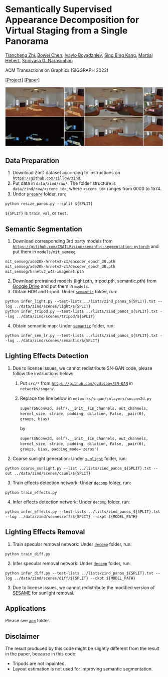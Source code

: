 # Semantically Supervised Appearance Decomposition for Virtual Staging from a Single Panorama

[Tiancheng Zhi](https://tiancheng-zhi.github.io/), [Bowei Chen](https://armastuschen.github.io/), [Ivaylo Boyadzhiev](https://www.cs.cornell.edu/~iboy/), [Sing Bing Kang](http://www.singbingkang.com/), [Martial Hebert](http://www.cs.cmu.edu/~hebert/), [Srinivasa G. Narasimhan](http://www.cs.cmu.edu/~srinivas/)

ACM Transactions on Graphics (SIGGRAPH 2022)

[[Project]()] [[Paper]()]

<p align='center'>
<img src="imgs/teaser.png" width="800px">
</p>

## Data Preparation
1. Download ZInD dataset according to instructions on [`https://github.com/zillow/zind`](https://github.com/zillow/zind).
2. Put data in `data/zind/raw/`. The folder structure is `data/zind/raw/<scene_id>`, where `<scene_id>` ranges from 0000 to 1574.
3. Under [`prepare`](prepare) folder, run:
```
python resize_panos.py --split ${SPLIT}
```
`${SPLIT}` is `train`, `val`, or `test`.

## Semantic Segmentation
1. Download corresponding 3rd party models from [`https://gitihub.com/CSAILVision/semantic-segmentation-pytorch`](https://github.com/CSAILVision/semantic-segmentation-pytorch) and put them in `models/mit_semseg`:
```
mit_semseg/ade20k-hrnetv2-c1/encoder_epoch_30.pth
mit_semseg/ade20k-hrnetv2-c1/decoder_epoch_30.pth
mit_semseg/hrnetv2_w48-imagenet.pth
```
2. Download pretrained models (light.pth, tripod.pth, semantic.pth) from [Google Drive](https://drive.google.com/drive/folders/1RzSMW28at7O8PVoD4OGPA1aEvFEIOfql?usp=sharing) and put them in `models`.
3. Obtain HDR and tripod: Under [`semantic`](semantic) folder, run:
```
python infer_light.py --test-lists ../lists/zind_panos_${SPLIT}.txt --log ../data/zind/scenes/light/${SPLIT}
python infer_tripod.py --test-lists ../lists/zind_panos_${SPLIT}.txt --log ../data/zind/scenes/tripod/${SPLIT}
```
4. Obtain semantic map: Under [`semantic`](semantic) folder, run:
```
python infer_sem_lr.py --test-lists ../lists/zind_panos_${SPLIT}.txt --log ../data/zind/scenes/semantic/${SPLIT}
```

## Lighting Effects Detection
1. Due to license issues, we cannot redistribute SN-GAN code, please follow the instructions below:
    1. Put `src/*` from [`https://github.com/godisboy/SN-GAN`](https://github.com/godisboy/SN-GAN) in `networks/sngan/`.
    2. Replace the line below in `networks/sngan/snlayers/snconv2d.py`

        `super(SNConv2d, self).__init__(in_channels, out_channels, kernel_size, stride, padding, dilation, False, _pair(0), groups, bias)`

        by

        `super(SNConv2d, self).__init__(in_channels, out_channels, kernel_size, stride, padding, dilation, False, _pair(0), groups, bias, padding_mode='zeros')`

2. Coarse sunlight generation: Under [`sunlight`](sunlight) folder, run:
```
python coarse_sunlight.py --list ../lists/zind_panos_${SPLIT}.txt --out ../data/zind/scenes/csunl/${SPLIT}
```
3. Train effects detection network: Under [`decomp`](decomp) folder, run:
```
python train_effects.py
```
4. Infer effects detection network: Under [`decomp`](decomp) folder, run:
```
python infer_effects.py --test-lists ../lists/zind_panos_${SPLIT}.txt --log ../data/zind/scenes/eff/${SPLIT} --ckpt ${MODEL_PATH}
```

## Lighting Effects Removal
1. Train specular removal network: Under [`decomp`](decomp) folder, run:
```
python train_diff.py
```
2. Infer specular removal network: Under [`decomp`](decomp) folder, run:
```
python infer_diff.py --test-lists ../lists/zind_panos_${SPLIT}.txt --log ../data/zind/scenes/diff/${SPLIT} --ckpt ${MODEL_PATH}
```
3. Due to license issues, we cannot redistribute the modified version of [SESAME](https://github.com/vglsd/OpenSESAME) for sunlight removal.

## Applications
Please see [`app`](app) folder.

## Disclaimer
The result produced by this code might be slightly different from the result in the paper, because in this code:
- Tripods are not inpainted.
- Layout estimation is not used for improving semantic segmentation.
